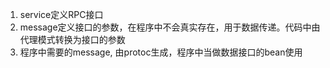 

1. service定义RPC接口
2. message定义接口的参数，在程序中不会真实存在，用于数据传递。代码中由代理模式转换为接口的参数
3. 程序中需要的message, 由protoc生成，程序中当做数据接口的bean使用







